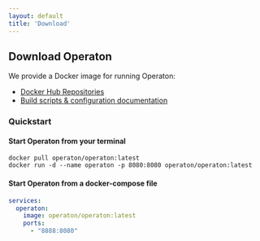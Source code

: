 ```yaml
---
layout: default
title: 'Download'
---
```


## Download Operaton

We provide a Docker image for running Operaton:

- [Docker Hub Repositories](https://hub.docker.com/u/operaton)
- [Build scripts & configuration documentation](https://github.com/operaton/operaton-docker)

### Quickstart

#### Start Operaton from your terminal

```shell
docker pull operaton/operaton:latest
docker run -d --name operaton -p 8080:8080 operaton/operaton:latest
```

#### Start Operaton from a docker-compose file

```yaml
services:
  operaton:
    image: operaton/operaton:latest
    ports:
      - "8888:8080"
```